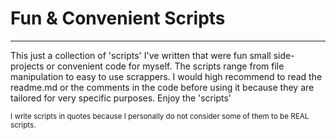 # Fun & Convenient Scripts
---
This just a collection of 'scripts' I've written that were fun small side-projects or convenient code for myself. The scripts range from file manipulation to easy to use scrappers. I would high recommend to read the readme.md or the comments in the code before using it because they are tailored for very specific purposes. Enjoy the 'scripts'

<sub>I write scripts in quotes because I personally do not consider some of them to be REAL scripts.</sub>
